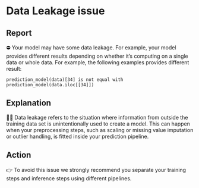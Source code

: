 # Data Leakage issue

## Report

<aside>
⛔ Your model may have some data leakage. For example, your model provides different results depending on whether it’s computing on a single data or whole data. For example, the following examples provides different result:

</aside>

`prediction_model(data)[34] is not equal with prediction_model(data.iloc[[34]])`

## Explanation

<aside>
👨‍🦰 Data leakage refers to the situation where information from outside the training data set is unintentionally used to create a model. This can happen when your preprocessing steps, such as scaling or missing value imputation or outlier handling, is fitted inside your prediction pipeline.

</aside>

## Action

<aside>
👉 To avoid this issue we strongly recommend you separate your training steps and inference steps using different pipelines.

</aside>
